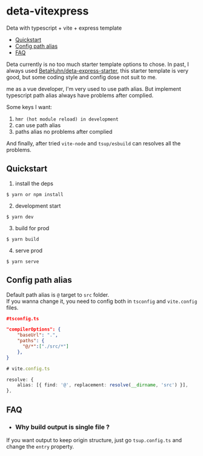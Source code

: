 # deta-vitexpress
Deta with typescript + vite + express template

- [Quickstart](#quickstart)
- [Config path alias](#config-path-alias)
- [FAQ](#faq)

Deta currently is no too much starter template options to chose. In past, I always used [BetaHuhn/deta-express-starter](https://github.com/BetaHuhn/deta-express-starter), this starter template is very good, but some coding style and config dose not suit to me.

me as a vue developer, I'm very used to use path alias. But implement typescript path alias always have problems after complied.

Some keys I want:
1. `hmr (hot module reload) in development`
2. can use path alias
3. paths alias no problems after complied

And finally, after tried `vite-node` and `tsup/esbuild` can resolves all the problems.

## Quickstart
1. install the deps
```
$ yarn or npm install
```
2. development start
```
$ yarn dev
```
3. build for prod
```
$ yarn build
```
4. serve prod
```
$ yarn serve
```

## Config path alias
Default path alias is `@` target to `src` folder.  
If you wanna change it, you need to config both in `tsconfig` and `vite.config` files.

```json
#tsconfig.ts

"compilerOptions": {
    "baseUrl": ".",
    "paths": {
      "@/*":["./src/*"]
    },
}
```

```ts
# vite.config.ts

resolve: {
    alias: [{ find: '@', replacement: resolve(__dirname, 'src') }],
},
```

## FAQ
- ### Why build output is single file ?
If you want output to keep origin structure, just go `tsup.config.ts` and change the `entry` property.